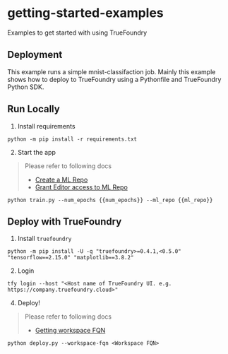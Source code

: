 # getting-started-examples
Examples to get started with using TrueFoundry

Deployment
---
This example runs a simple mnist-classifaction job.
Mainly this example shows how to deploy to TrueFoundry using a Pythonfile and TrueFoundry Python SDK.

## Run Locally

1. Install requirements

```shell
python -m pip install -r requirements.txt
```

2. Start the app

> Please refer to following docs
> - [Create a ML Repo ](https://docs.truefoundry.com/docs/key-concepts#creating-an-ml-repo)
> - [Grant Editor access to ML Repo](https://docs.truefoundry.com/docs/key-concepts#grant-access-of-ml-repo-to-workspace)

```shell
python train.py --num_epochs {{num_epochs}} --ml_repo {{ml_repo}}
```

## Deploy with TrueFoundry

1. Install `truefoundry`

```shell
python -m pip install -U -q "truefoundry>=0.4.1,<0.5.0" "tensorflow==2.15.0" "matplotlib==3.8.2"
```

2. Login

```shell
tfy login --host "<Host name of TrueFoundry UI. e.g. https://company.truefoundry.cloud>"
```

4. Deploy!

> Please refer to following docs
> - [Getting workspace FQN](https://docs.truefoundry.com/docs/key-concepts#getting-workspace-fqn)

```shell
python deploy.py --workspace-fqn <Workspace FQN>
```

